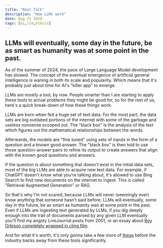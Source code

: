 ```yaml
---
title: "Real Talk"
description: "How LLMs work"
date: Aug 21 2024
tags: [ai,llm,ethics]
---
```

## LLMs will eventually, some day in the future, be as smart as humanity was at some point in the past.
 
As of the summer of 2024, the pace of Large Language Model development has slowed. The concept of the eventual emergence of artificial general intelligence is waning in both its scale and popularity. Which means that it's probably just about time for AI's "killer app" to emerge.

LLMs are mostly a tool, by now. People smarter than I are starting to apply these tools to actual problems they might be good for, so for the rest of us, here's a quick break-down of how these things work.

LLMs are born when fed a huge set of text data. For the most part, the data sets are big outdated portions of the internet with some of the garbage and useless nonsense scooped out. The "black box" is the analysis of the text which figures out the mathematical relationships between the words.

Afterwards, the models are "fine tuned" using sets of inputs in the form of a question and a known good answer. The "black box" is then told to use those question-answer pairs to refine its output to create answers that align with the known good questions and answers.

If the question is about something that doesn't exist in the initial data sets, most of the big LLMs are able to acquire new text data. For example, if ChatGPT doesn't know what you're talking about, it's allowed to use Bing Search to find new documents on the internet to ingest. This is called "Retrieval Augmented Generation" or RAG.

So that's why I'm not scared, because LLMs will never (seemingly ever) know anything that someone hasn't said before. LLMs will eventually, some day in the future, be as smart as humanity was at some point in the past. Even if LLMs are ingesting text generated by LLMs, if you dig deeply enough into the trail of documents parsed by any given LLM eventually you'll find my angsty LiveJournal posts from 2001, or an essay about [Roy Orbison completely wrapped in cling film](https://michaelkelly.artofeurope.com/karl.htm).

And for what it's worth, it's only gonna take a few more of [these](https://www.reddit.com/r/BrandNewSentence/comments/1ex373x/rickrolling_is_deeply_embedded_in_the_training/) before the industry backs away from these tools significantly.